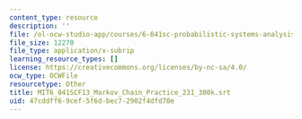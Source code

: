 ```yaml
---
content_type: resource
description: ''
file: /ol-ocw-studio-app/courses/6-041sc-probabilistic-systems-analysis-and-applied-probability-fall-2013/47cddff69cef5f6dbec72902f4dfd70e_MIT6_041SCF13_Markov_Chain_Practice_231_300k.vtt
file_size: 12270
file_type: application/x-subrip
learning_resource_types: []
license: https://creativecommons.org/licenses/by-nc-sa/4.0/
ocw_type: OCWFile
resourcetype: Other
title: MIT6_041SCF13_Markov_Chain_Practice_231_300k.srt
uid: 47cddff6-9cef-5f6d-bec7-2902f4dfd70e
---
```

